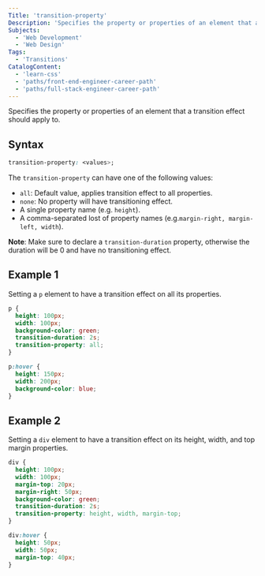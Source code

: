 ```yaml
---
Title: 'transition-property'
Description: 'Specifies the property or properties of an element that a transition effect should apply to. '
Subjects:
  - 'Web Development'
  - 'Web Design'
Tags:
  - 'Transitions'
CatalogContent:
  - 'learn-css'
  - 'paths/front-end-engineer-career-path'
  - 'paths/full-stack-engineer-career-path'
---
```


Specifies the property or properties of an element that a transition effect should apply to.

## Syntax

```css
transition-property: <values>;
```

The `transition-property` can have one of the following values:

- `all`: Default value, applies transition effect to all properties.
- `none`: No property will have transitioning effect.
- A single property name (e.g. `height`).
- A comma-separated lost of property names (e.g.`margin-right, margin-left, width`).

**Note**: Make sure to declare a `transition-duration` property, otherwise the duration will be 0 and have no transitioning effect.

## Example 1

Setting a `p` element to have a transition effect on all its properties.

```css
p {
  height: 100px;
  width: 100px;
  background-color: green;
  transition-duration: 2s;
  transition-property: all;
}

p:hover {
  height: 150px;
  width: 200px;
  background-color: blue;
}
```

## Example 2

Setting a `div` element to have a transition effect on its height, width, and top margin properties.

```css
div {
  height: 100px;
  width: 100px;
  margin-top: 20px;
  margin-right: 50px;
  background-color: green;
  transition-duration: 2s;
  transition-property: height, width, margin-top;
}

div:hover {
  height: 50px;
  width: 50px;
  margin-top: 40px;
}
```
